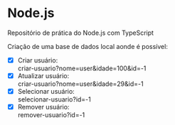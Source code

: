 # Node.js

Repositório de prática do Node.js com TypeScript

Criação de uma base de dados local aonde é possível:

- [X] Criar usuário: <br/>criar-usuario?nome=user&idade=100&id=-1<br/>
- [X] Atualizar usuário: <br/>criar-usuario?nome=user&idade=29&id=-1<br/>
- [X] Selecionar usuário: <br/>selecionar-usuario?id=-1<br/>
- [X] Remover usuário: <br/>remover-usuario?id=-1<br/>

